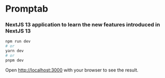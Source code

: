 # Promptab
### NextJS 13 application to learn the new features introduced in NextJS 13

```bash
npm run dev
# or
yarn dev
# or
pnpm dev
```

Open [http://localhost:3000](http://localhost:3000) with your browser to see the result.
 
